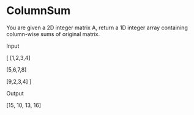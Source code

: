 # ColumnSum

You are given a 2D integer matrix A, return a 1D integer array containing column-wise sums of original matrix.



Input

[ [1,2,3,4]

  [5,6,7,8]

  [9,2,3,4] ]

Output

[15, 10, 13, 16]
